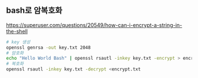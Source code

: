 ## bash로 암복호화
https://superuser.com/questions/20549/how-can-i-encrypt-a-string-in-the-shell

```bash
# key 생성
openssl genrsa -out key.txt 2048
# 암호화
echo "Hello World Bash" | openssl rsautl -inkey key.txt -encrypt > encrypt.txt
# 복호화
openssl rsautl -inkey key.txt -decrypt <encrypt.txt
```